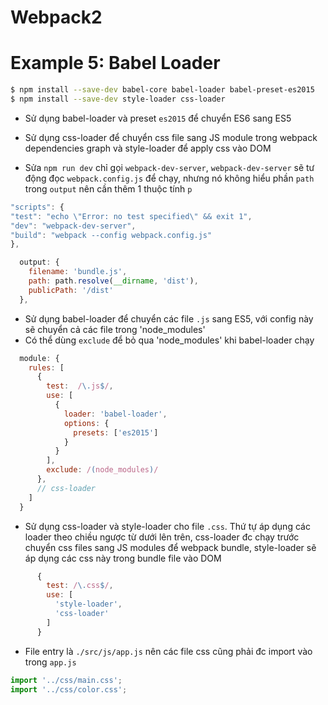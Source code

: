 # Webpack2

# Example 5: Babel Loader

```bash
$ npm install --save-dev babel-core babel-loader babel-preset-es2015
$ npm install --save-dev style-loader css-loader
```

* Sử dụng babel-loader và preset `es2015` để chuyển ES6 sang ES5
* Sử dụng css-loader để chuyển css file sang JS module trong webpack dependencies graph và style-loader để apply css vào DOM

* Sửa `npm run dev` chỉ gọi `webpack-dev-server`, `webpack-dev-server` sẽ tư động đọc `webpack.config.js` để chạy, nhưng nó không hiểu phần `path` trong `output` nên cần thêm 1 thuộc tính `p`

```js
"scripts": {
"test": "echo \"Error: no test specified\" && exit 1",
"dev": "webpack-dev-server",
"build": "webpack --config webpack.config.js"
},
```
```js
  output: {
    filename: 'bundle.js',
    path: path.resolve(__dirname, 'dist'),
    publicPath: '/dist'
  },
```

* Sử dụng babel-loader để chuyển các file `.js` sang ES5, với config này sẽ chuyển cả các file trong 'node_modules'
* Có thể dùng `exclude` để bỏ qua 'node_modules' khi babel-loader chạy
```js
  module: {
    rules: [
      {
        test:  /\.js$/, 
        use: [
          {
            loader: 'babel-loader',
            options: {
              presets: ['es2015']
            }
          }
        ],
        exclude: /(node_modules)/
      },
      // css-loader
    ]
  }
```

* Sử dụng css-loader và style-loader cho file `.css`. Thứ tự áp dụng các loader theo chiều ngược từ dưới lên trên, css-loader đc chạy trước chuyển css files sang JS modules để webpack bundle, style-loader sẽ áp dụng các css này trong bundle file vào DOM
```js
      {
        test: /\.css$/,
        use: [
          'style-loader',
          'css-loader'
        ]
      }
```

* File entry là `./src/js/app.js` nên các file css cũng phải đc import vào trong `app.js`

```js
import '../css/main.css';
import '../css/color.css';
```

